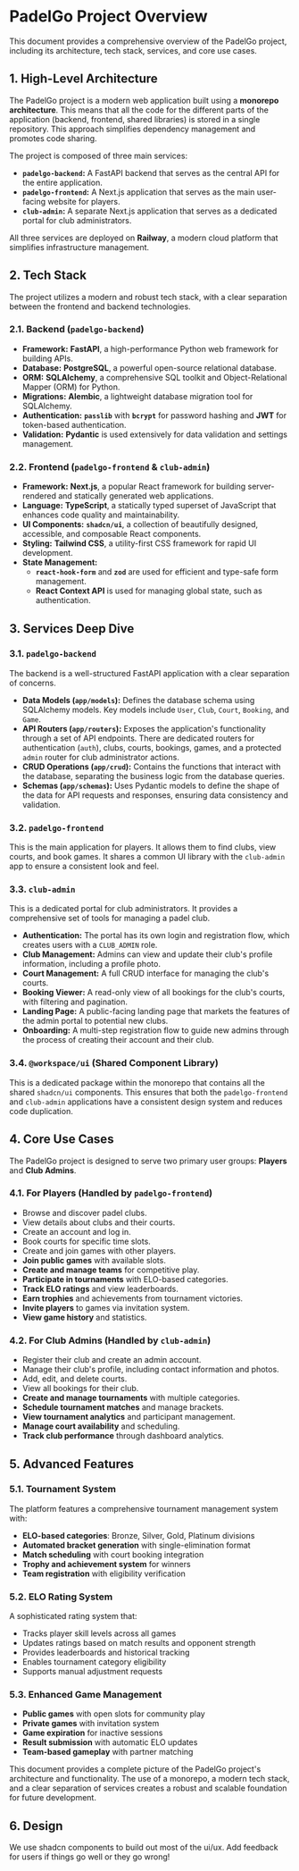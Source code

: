# PadelGo Project Overview

This document provides a comprehensive overview of the PadelGo project, including its architecture, tech stack, services, and core use cases.

## 1. High-Level Architecture

The PadelGo project is a modern web application built using a **monorepo architecture**. This means that all the code for the different parts of the application (backend, frontend, shared libraries) is stored in a single repository. This approach simplifies dependency management and promotes code sharing.

The project is composed of three main services:

*   **`padelgo-backend`:** A FastAPI backend that serves as the central API for the entire application.
*   **`padelgo-frontend`:** A Next.js application that serves as the main user-facing website for players.
*   **`club-admin`:** A separate Next.js application that serves as a dedicated portal for club administrators.

All three services are deployed on **Railway**, a modern cloud platform that simplifies infrastructure management.

## 2. Tech Stack

The project utilizes a modern and robust tech stack, with a clear separation between the frontend and backend technologies.

### 2.1. Backend (`padelgo-backend`)

*   **Framework:** **FastAPI**, a high-performance Python web framework for building APIs.
*   **Database:** **PostgreSQL**, a powerful open-source relational database.
*   **ORM:** **SQLAlchemy**, a comprehensive SQL toolkit and Object-Relational Mapper (ORM) for Python.
*   **Migrations:** **Alembic**, a lightweight database migration tool for SQLAlchemy.
*   **Authentication:** **`passlib`** with **`bcrypt`** for password hashing and **JWT** for token-based authentication.
*   **Validation:** **Pydantic** is used extensively for data validation and settings management.

### 2.2. Frontend (`padelgo-frontend` & `club-admin`)

*   **Framework:** **Next.js**, a popular React framework for building server-rendered and statically generated web applications.
*   **Language:** **TypeScript**, a statically typed superset of JavaScript that enhances code quality and maintainability.
*   **UI Components:** **`shadcn/ui`**, a collection of beautifully designed, accessible, and composable React components.
*   **Styling:** **Tailwind CSS**, a utility-first CSS framework for rapid UI development.
*   **State Management:**
    *   **`react-hook-form`** and **`zod`** are used for efficient and type-safe form management.
    *   **React Context API** is used for managing global state, such as authentication.

## 3. Services Deep Dive

### 3.1. `padelgo-backend`

The backend is a well-structured FastAPI application with a clear separation of concerns.

*   **Data Models (`app/models`):** Defines the database schema using SQLAlchemy models. Key models include `User`, `Club`, `Court`, `Booking`, and `Game`.
*   **API Routers (`app/routers`):** Exposes the application's functionality through a set of API endpoints. There are dedicated routers for authentication (`auth`), clubs, courts, bookings, games, and a protected `admin` router for club administrator actions.
*   **CRUD Operations (`app/crud`):** Contains the functions that interact with the database, separating the business logic from the database queries.
*   **Schemas (`app/schemas`):** Uses Pydantic models to define the shape of the data for API requests and responses, ensuring data consistency and validation.

### 3.2. `padelgo-frontend`

This is the main application for players. It allows them to find clubs, view courts, and book games. It shares a common UI library with the `club-admin` app to ensure a consistent look and feel.

### 3.3. `club-admin`

This is a dedicated portal for club administrators. It provides a comprehensive set of tools for managing a padel club.

*   **Authentication:** The portal has its own login and registration flow, which creates users with a `CLUB_ADMIN` role.
*   **Club Management:** Admins can view and update their club's profile information, including a profile photo.
*   **Court Management:** A full CRUD interface for managing the club's courts.
*   **Booking Viewer:** A read-only view of all bookings for the club's courts, with filtering and pagination.
*   **Landing Page:** A public-facing landing page that markets the features of the admin portal to potential new clubs.
*   **Onboarding:** A multi-step registration flow to guide new admins through the process of creating their account and their club.

### 3.4. `@workspace/ui` (Shared Component Library)

This is a dedicated package within the monorepo that contains all the shared `shadcn/ui` components. This ensures that both the `padelgo-frontend` and `club-admin` applications have a consistent design system and reduces code duplication.

## 4. Core Use Cases

The PadelGo project is designed to serve two primary user groups: **Players** and **Club Admins**.

### 4.1. For Players (Handled by `padelgo-frontend`)

*   Browse and discover padel clubs.
*   View details about clubs and their courts.
*   Create an account and log in.
*   Book courts for specific time slots.
*   Create and join games with other players.
*   **Join public games** with available slots.
*   **Create and manage teams** for competitive play.
*   **Participate in tournaments** with ELO-based categories.
*   **Track ELO ratings** and view leaderboards.
*   **Earn trophies** and achievements from tournament victories.
*   **Invite players** to games via invitation system.
*   **View game history** and statistics.

### 4.2. For Club Admins (Handled by `club-admin`)

*   Register their club and create an admin account.
*   Manage their club's profile, including contact information and photos.
*   Add, edit, and delete courts.
*   View all bookings for their club.
*   **Create and manage tournaments** with multiple categories.
*   **Schedule tournament matches** and manage brackets.
*   **View tournament analytics** and participant management.
*   **Manage court availability** and scheduling.
*   **Track club performance** through dashboard analytics.

## 5. Advanced Features

### 5.1. Tournament System
The platform features a comprehensive tournament management system with:
- **ELO-based categories**: Bronze, Silver, Gold, Platinum divisions
- **Automated bracket generation** with single-elimination format
- **Match scheduling** with court booking integration
- **Trophy and achievement system** for winners
- **Team registration** with eligibility verification

### 5.2. ELO Rating System
A sophisticated rating system that:
- Tracks player skill levels across all games
- Updates ratings based on match results and opponent strength
- Provides leaderboards and historical tracking
- Enables tournament category eligibility
- Supports manual adjustment requests

### 5.3. Enhanced Game Management
- **Public games** with open slots for community play
- **Private games** with invitation system
- **Game expiration** for inactive sessions
- **Result submission** with automatic ELO updates
- **Team-based gameplay** with partner matching

This document provides a complete picture of the PadelGo project's architecture and functionality. The use of a monorepo, a modern tech stack, and a clear separation of services creates a robust and scalable foundation for future development. 

## 6. Design

We use shadcn components to build out most of the ui/ux. Add feedback for users if things go well or they go wrong!